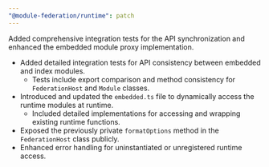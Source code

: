 ```yaml
---
"@module-federation/runtime": patch
---
```


Added comprehensive integration tests for the API synchronization and enhanced the embedded module proxy implementation.

- Added detailed integration tests for API consistency between embedded and index modules.
  - Tests include export comparison and method consistency for `FederationHost` and `Module` classes.
- Introduced and updated the `embedded.ts` file to dynamically access the runtime modules at runtime.
  - Included detailed implementations for accessing and wrapping existing runtime functions.
- Exposed the previously private `formatOptions` method in the `FederationHost` class publicly.
- Enhanced error handling for uninstantiated or unregistered runtime access.
```